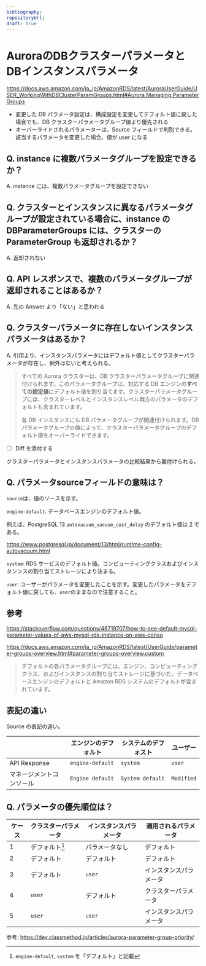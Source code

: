 ```yaml
---
bibliography: 
repositoryUrl:
draft: true
---
```


# AuroraのDBクラスターパラメータとDBインスタンスパラメータ

https://docs.aws.amazon.com/ja_jp/AmazonRDS/latest/AuroraUserGuide/USER_WorkingWithDBClusterParamGroups.html#Aurora.Managing.ParameterGroups

- 変更した DB パラメータ設定は、構成設定を変更してデフォルト値に戻した場合でも、DB クラスターパラメータグループ値より優先される
- オーバーライドされるパラメーターは、Source フィールドで判別できる。該当するパラメータを変更した場合、値が user になる

## Q. instance に複数パラメータグループを設定できるか？

A. instance には、複数パラメータグループを設定できない

## Q. クラスターとインスタンスに異なるパラメータグループが設定されている場合に、instance の DBParameterGroups には、クラスターの ParameterGroup も返却されるか？

A. 返却されない

## Q. API レスポンスで、複数のパラメータグループが返却されることはあるか？

A. 先の Answer より「ない」と思われる

## Q. クラスターパラメータに存在しないインスタンスパラメータはあるか？

A. 引用より、インスタンスパラメータにはデフォルト値としてクラスターパラメータが存在し、例外はないと考えられる。

> すべての Aurora クラスターは、DB クラスターパラメータグループに関連付けられます。このパラメータグループは、対応する DB エンジンの**すべての設定値**にデフォルト値を割り当てます。クラスターパラメータグループには、クラスターレベルとインスタンスレベル両方のパラメータのデフォルトも含まれています。
>
> 各 DB インスタンスにも DB パラメータグループが関連付けられます。DB パラメータグループの値によって、クラスターパラメータグループのデフォルト値をオーバーライドできます。

- [ ] Diff を添付する
  
クラスターパラメータとインスタンスパラメータの比較結果から裏付けられる。

## Q. パラメータsourceフィールドの意味は？

`source`は、値のソースを示す。

`engine-default`: データベースエンジンのデフォルト値。

例えば、PostgreSQL 13 `autovacuum_vacuum_cost_delay` のデフォルト値は 2 である。

https://www.postgresql.jp/document/13/html/runtime-config-autovacuum.html

`system`: RDS サービスのデフォルト値。コンピューティングクラスおよびインスタンンスの割り当てストレージにより決まる。

`user`: ユーザーがパラメータを変更したことを示す。変更したパラメータをデフォルト値に戻しても、`user`のままなので注意すること。

## 参考

https://stackoverflow.com/questions/46719707/how-to-see-default-mysql-parameter-values-of-aws-mysql-rds-instance-on-aws-conso

https://docs.aws.amazon.com/ja_jp/AmazonRDS/latest/UserGuide/parameter-groups-overview.html#parameter-groups-overview.custom

> デフォルトの各パラメータグループには、エンジン、コンピューティングクラス、およびインスタンスの割り当てストレージに基づいた、データベースエンジンのデフォルトと Amazon RDS システムのデフォルトが含まれています。

## 表記の違い

Source の表記の違い。

|                    | エンジンのデフォルト | システムのデフォスト | ユーザー   |
| ------------------------ | -------------------- | -------------------- | ---------- |
| API Response             | `engine-default`     | `system`             | `user`     |
| マネージメントコンソール | `Engine default`     | `System default`     | `Modified` |

## Q. パラメータの優先順位は？

| ケース | クラスターパラメータ | インスタンスパラメータ | 適用されるパラメータ   |
| ------ | -------------------- | ---------------------- | ---------------------- |
| 1      | デフォルト[^1]       | パラメータなし         | デフォルト             |
| 2      | デフォルト           | デフォルト             | デフォルト             |
| 3      | デフォルト           | `user`                 | インスタンスパラメータ |
| 4      | `user`               | デフォルト             | クラスターパラメータ   |
| 5      | `user`               | `user`                 | インスタンスパラメータ |

[^1]: `engine-default`, `system` を「デフォルト」と記載

参考: https://dev.classmethod.jp/articles/aurora-parameter-group-priority/
